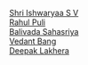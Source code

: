 [Shri Ishwaryaa S V](https://docs.google.com/document/d/1KmvBx7Y8OPxw8Vb7ib_4W6cuIlRqDrVxFKPAVzaex-s/edit?usp=sharing) <br/> 
[Rahul Puli](https://docs.google.com/document/d/11wduc2gtq2AXDfi0mpxx5FcgNeN89MpAL00Jt9udFIA/edit) <br/>
[Balivada Sahasriya](https://docs.google.com/document/d/1gqpSI7doYa4-Z_7h_FxHuRP_hRNPYDK7k4PIY7kRpOI/edit?ts=5e7dfb5d) <br/>
[Vedant Bang]() <br/>
[Deepak Lakhera]() <br/>
